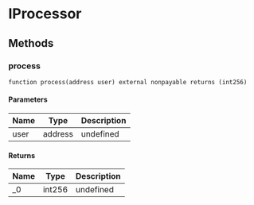 # IProcessor









## Methods

### process

```solidity
function process(address user) external nonpayable returns (int256)
```





#### Parameters

| Name | Type | Description |
|---|---|---|
| user | address | undefined |

#### Returns

| Name | Type | Description |
|---|---|---|
| _0 | int256 | undefined |




